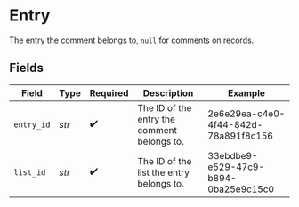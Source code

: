 # Entry

The entry the comment belongs to, `null` for comments on records.


## Fields

| Field                                       | Type                                        | Required                                    | Description                                 | Example                                     |
| ------------------------------------------- | ------------------------------------------- | ------------------------------------------- | ------------------------------------------- | ------------------------------------------- |
| `entry_id`                                  | *str*                                       | :heavy_check_mark:                          | The ID of the entry the comment belongs to. | 2e6e29ea-c4e0-4f44-842d-78a891f8c156        |
| `list_id`                                   | *str*                                       | :heavy_check_mark:                          | The ID of the list the entry belongs to.    | 33ebdbe9-e529-47c9-b894-0ba25e9c15c0        |